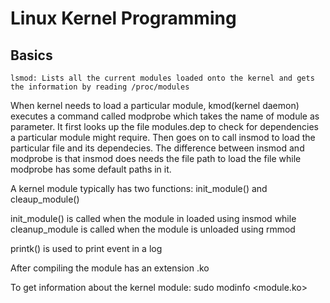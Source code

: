 # Linux Kernel Programming


## Basics

    lsmod: Lists all the current modules loaded onto the kernel and gets the information by reading /proc/modules
    
When kernel needs to load a particular module, kmod(kernel daemon) executes a command called modprobe which takes the name of module as parameter. It first looks up the file modules.dep to check for dependencies a particular module might require. Then goes on to call insmod to load the particular file and its dependecies. The difference between insmod and modprobe is that insmod does needs the file path to load the file while modprobe has some default paths in it.


A kernel module typically has two functions: init_module() and cleaup_module()

init_module() is called when the module in loaded using insmod while cleanup_module is called when the module is unloaded using rmmod


printk() is used to print event in a log


After compiling the module has an extension .ko

To get information about the kernel module:
        sudo modinfo <module.ko>
